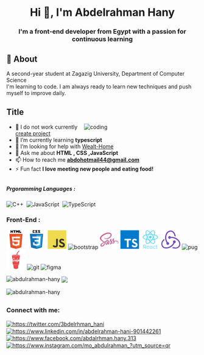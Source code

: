 
<h1 align="center">Hi 👋, I'm Abdelrahman Hany</h1>
<h3 align="center">I'm a front-end developer from Egypt with a passion for continuous learning</h3>

## 🧐 About
A second-year student at Zagazig University, Department of Computer Science <br>
I'm learning to code. I am always ready to learn new techniques and push myself to improve daily.


## Title 
<img align= "right" alt="coding" style="width: 300px;" src="https://camo.githubusercontent.com/19db51af5f90f1b152bc0b9078f5fe97053955be5074f03f17019c70345bdcdb/68747470733a2f2f6d69726f2e6d656469756d2e636f6d2f6d61782f313336302f302a37513379765349765f7430696f4a2d5a2e676966">

- 🔭 I do not work currently [create project](https://github.com/Abdulrahman-Hany/Wealt-Home.git)
- 🌱 I’m currently learning **typescript**
- 🤝 I’m looking for help with [Wealt-Home](https://github.com/Abdulrahman-Hany/Wealt-Home.git)
- 💬 Ask me about **HTML , CSS ,JavaScript**
- 📫 How to reach me **abdohotmail44@gmail.com**
- ⚡ Fun fact **I love meeting new people and eating food!**

##  

##### <b>Prgoramming Languages :</b>

![C++](https://img.shields.io/badge/-C++-05122A?style=flat&logo=C%2B%2B&logoColor=00599C)&nbsp;
![JavaScript](https://img.shields.io/badge/-JavaScript-05122A?style=flat&logo=javascript)&nbsp;
![TypeScript](https://img.shields.io/badge/-TypeScript-05122A?style=flat&logo=TypeScript)&nbsp;

### <b> Front-End :</b>
   <p align="left"> 
        <img src="https://raw.githubusercontent.com/devicons/devicon/master/icons/html5/html5-original-wordmark.svg" alt="html5" width="50" height="50"/>
        <img src="https://raw.githubusercontent.com/devicons/devicon/master/icons/css3/css3-original-wordmark.svg" alt="css3" width="50" height="50"/> </a>
        <img src="https://raw.githubusercontent.com/devicons/devicon/master/icons/javascript/javascript-original.svg" alt="javascript" width="50" height="50"/> 
        <img src="https://brandlogos.net/wp-content/uploads/2021/09/bootstrap-logo.png" alt="bootstrap" width="60" height="60"/>
        <img src="https://raw.githubusercontent.com/devicons/devicon/master/icons/sass/sass-original.svg" alt="sass" width="50" height="50"/> 
        <img src="https://raw.githubusercontent.com/devicons/devicon/master/icons/typescript/typescript-original.svg" alt="typescript" width="50" height="50"/> 
        <img src="https://raw.githubusercontent.com/devicons/devicon/master/icons/react/react-original-wordmark.svg" alt="react" width="50" height="50"/>
        <img src="https://raw.githubusercontent.com/devicons/devicon/master/icons/redux/redux-original.svg" alt="redux" width="50" height="50"/>
        <img src="https://cdn.worldvectorlogo.com/logos/pug.svg" alt="pug" width="50" height="50"/> 
        <img src="https://raw.githubusercontent.com/devicons/devicon/master/icons/gulp/gulp-plain.svg" alt="gulp" width="50" height="50"/> 
        <img src="https://www.vectorlogo.zone/logos/git-scm/git-scm-icon.svg" alt="git" width="50" height="50"/>
        <img src="https://www.vectorlogo.zone/logos/figma/figma-icon.svg" alt="figma" width="50" height="50"/></p>

<p><img align="left" src="https://github-readme-stats.vercel.app/api/top-langs?username=abdulrahman-hany&hide_title=true&hide_border=true&show_icons=true&include_all_commits=true&count_private=true&line_height=21&text_color=000&icon_color=000&bg_color=0,ea6161,ffc64d,fffc4d,52fa5a&theme=graywhite" alt="abdulrahman-hany" /></p>

<p>&nbsp;<img align="center" src="https://github-readme-stats.vercel.app/api?username=abdulrahman-hany&hide=html&hide_title=true&hide_border=true&layout=compact&langs_count=6&exclude_repo=comp426,Redventures-Movie-Quotes&text_color=000&icon_color=fff&bg_color=0,52fa5a,4dfcff,c64dff&theme=graywhite" /></p>

<p><img align="center" src="https://github-readme-streak-stats.herokuapp.com/?user=abdulrahman-hany&" alt="abdulrahman-hany" /></p>

##

<h3 align="left">Connect with me:</h3>
   <p align="left">
        <a href="https://twitter.com/3bdelrhman_hani" target="blank"><img align="center" src="https://raw.githubusercontent.com/rahuldkjain/github-profile-readme-generator/master/src/images/icons/Social/twitter.svg" alt="https://twitter.com/3bdelrhman_hani" height="30" width="40" /></a>
        <a href="https://www.linkedin.com/in/abdelrahman-hani-901442261" target="blank"><img align="center" src="https://raw.githubusercontent.com/rahuldkjain/github-profile-readme-generator/master/src/images/icons/Social/linked-in-alt.svg" alt="https://www.linkedin.com/in/abdelrahman-hani-901442261" height="30" width="40" /></a>
        <a href="https://www.facebook.com/abdalrhman.hany.313" target="blank"><img align="center" src="https://raw.githubusercontent.com/rahuldkjain/github-profile-readme-generator/master/src/images/icons/Social/facebook.svg" alt="https://www.facebook.com/abdalrhman.hany.313" height="30" width="40" /></a>
        <a href="https://www.instagram.com/mo_abdulrahman_?utm_source=qr" target="blank"><img align="center" src="https://raw.githubusercontent.com/rahuldkjain/github-profile-readme-generator/master/src/images/icons/Social/instagram.svg" alt="https://www.instagram.com/mo_abdulrahman_?utm_source=qr" height="30" width="40" /></a>
        </p>
        
